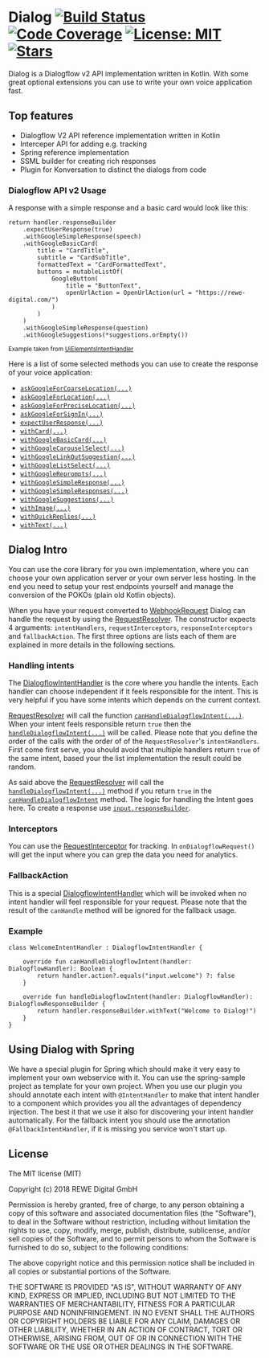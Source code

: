 # Dialog [![Build Status][travis-image]][travis-url] [![Code Coverage][codecov-img]][codecov-url] [![License: MIT][mit-image]][mit-url] [![Stars][star-img]][star-url]

Dialog is a Dialogflow v2 API implementation written in Kotlin. With some great optional extensions you can use to
write your own voice application fast.

## Top features

- Dialogflow V2 API reference implementation written in Kotlin
- Interceper API for adding e.g. tracking
- Spring reference implementation
- SSML builder for creating rich responses
- Plugin for Konversation to distinct the dialogs from code

### Dialogflow API v2 Usage

A response with a simple response and a basic card would look like this:

    return handler.responseBuilder
        .expectUserResponse(true)
        .withGoogleSimpleResponse(speech)
        .withGoogleBasicCard(
            title = "CardTitle",
            subtitle = "CardSubTitle",
            formattedText = "CardFormattedText",
            buttons = mutableListOf(
                GoogleButton(
                    title = "ButtonText",
                    openUrlAction = OpenUrlAction(url = "https://rewe-digital.com/")
                )
            )
        )
        .withGoogleSimpleResponse(question)
        .withGoogleSuggestions(*suggestions.orEmpty())

<sup>Example taken from [UiElementsIntentHandler](spring-sample/src/main/kotlin/org/rewedigital/dialog/springsample/intenthandler/UiElementsIntentHandler.kt#L40-L54)</sub>

Here is a list of some selected methods you can use to create the response of your voice application:
- [`askGoogleForCoarseLocation(...)`](docs/core/org.rewedigital.dialog.handler/-dialogflow-response-builder/ask-google-for-coarse-location.md)
- [`askGoogleForLocation(...)`](docs/core/org.rewedigital.dialog.handler/-dialogflow-response-builder/ask-google-for-location.md)
- [`askGoogleForPreciseLocation(...)`](docs/core/org.rewedigital.dialog.handler/-dialogflow-response-builder/ask-google-for-precise-location.md)
- [`askGoogleForSignIn(...)`](docs/core/org.rewedigital.dialog.handler/-dialogflow-response-builder/ask-google-for-sign-in.md)
- [`expectUserResponse(...)`](docs/core/org.rewedigital.dialog.handler/-dialogflow-response-builder/expect-user-response.md)
- [`withCard(...)`](docs/core/org.rewedigital.dialog.handler/-dialogflow-response-builder/with-card.md)
- [`withGoogleBasicCard(...)`](docs/core/org.rewedigital.dialog.handler/-dialogflow-response-builder/with-google-basic-card.md)
- [`withGoogleCarouselSelect(...)`](docs/core/org.rewedigital.dialog.handler/-dialogflow-response-builder/with-google-carousel-select.md)
- [`withGoogleLinkOutSuggestion(...)`](docs/core/org.rewedigital.dialog.handler/-dialogflow-response-builder/with-google-link-out-suggestion.md)
- [`withGoogleListSelect(...)`](docs/core/org.rewedigital.dialog.handler/-dialogflow-response-builder/with-google-list-select.md)
- [`withGoogleReprompts(...)`](docs/core/org.rewedigital.dialog.handler/-dialogflow-response-builder/with-google-reprompts.md)
- [`withGoogleSimpleResponse(...)`](docs/core/org.rewedigital.dialog.handler/-dialogflow-response-builder/with-google-simple-response.md)
- [`withGoogleSimpleResponses(...)`](docs/core/org.rewedigital.dialog.handler/-dialogflow-response-builder/with-google-simple-responses.md)
- [`withGoogleSuggestions(...)`](docs/core/org.rewedigital.dialog.handler/-dialogflow-response-builder/with-google-suggestions.md)
- [`withImage(...)`](docs/core/org.rewedigital.dialog.handler/-dialogflow-response-builder/with-image.md)
- [`withQuickReplies(...)`](docs/core/org.rewedigital.dialog.handler/-dialogflow-response-builder/with-quick-replies.md)
- [`withText(...)`](docs/core/org.rewedigital.dialog.handler/-dialogflow-response-builder/with-text.md)

## Dialog Intro

You can use the core library for you own implementation, where you can choose your own application server or your own
server less hosting. In the end you need to setup your rest endpoints yourself and manage the conversion of the POKOs
(plain old Kotlin objects).

When you have your request converted to [WebhookRequest] Dialog can handle the request by using the [RequestResolver].
The constructor expects 4 arguments: `intentHandlers`, `requestInterceptors`, `responseInterceptors` and
`fallbackAction`. The first three options are lists each of them are explained in more details in the following sections.

### Handling intents

The [DialogflowIntentHandler] is the core where you handle the intents. Each handler can choose independent if it feels
responsible for the intent. This is very helpful if you have some intents which depends on the current context.

[RequestResolver] will call the function [`canHandleDialogflowIntent(...)`][intent-methods]. When your intent feels
responsible return `true` then the [`handleDialogflowIntent(...)`][intent-methods] will be called. Please note that
you define the order of the calls with the order of of the `RequestResolver`'s `intentHandlers`. First come first serve,
you should avoid that multiple handlers return `true` of the same intent, based your the list implementation the result
could be random.

As said above the [RequestResolver] will call the [`handleDialogflowIntent(...)`][intent-methods] method if you return
`true` in the [`canHandleDialogflowIntent`][intent-methods] method. The logic for handling the Intent goes here. To
create a response use [`input.responseBuilder`][ResponseBuilder].

### Interceptors

You can use the [RequestInterceptor] for tracking. In `onDialogflowRequest()` will get the input where you can grep the
data you need for analytics.

### FallbackAction

This is a special [DialogflowIntentHandler] which will be invoked when no intent handler will feel responsible for your
request. Please note that the result of the `canHandle` method will be ignored for the fallback usage.

### Example

    class WelcomeIntentHandler : DialogflowIntentHandler {
    
        override fun canHandleDialogflowIntent(handler: DialogflowHandler): Boolean {
            return handler.action?.equals("input.welcome") ?: false
        }
    
        override fun handleDialogflowIntent(handler: DialogflowHandler): DialogflowResponseBuilder {
            return handler.responseBuilder.withText("Welcome to Dialog!")
        }
    }


## Using Dialog with Spring

We have a special plugin for Spring which should make it very easy to implement your own webservice with it. You can use
the spring-sample project as template for your own project. When you use our plugin you should annotate each intent with
`@IntentHandler` to make that intent handler to a component which provides you all the advantages of dependency
injection. The best it that we use it also for discovering your intent handler automatically. For the fallback intent
you should use the annotation `@FallbackIntentHandler`, if it is missing you service won't start up.

## License

The MIT license (MIT)

Copyright (c) 2018 REWE Digital GmbH

Permission is hereby granted, free of charge, to any person obtaining a copy of this software and associated
documentation files (the "Software"), to deal in the Software without restriction, including without limitation the
rights to use, copy, modify, merge, publish, distribute, sublicense, and/or sell copies of the Software, and to permit
persons to whom the Software is furnished to do so, subject to the following conditions:

The above copyright notice and this permission notice shall be included in all copies or substantial portions of the
Software.

THE SOFTWARE IS PROVIDED "AS IS", WITHOUT WARRANTY OF ANY KIND, EXPRESS OR IMPLIED, INCLUDING BUT NOT LIMITED TO THE
WARRANTIES OF MERCHANTABILITY, FITNESS FOR A PARTICULAR PURPOSE AND NONINFRINGEMENT. IN NO EVENT SHALL THE AUTHORS OR
COPYRIGHT HOLDERS BE LIABLE FOR ANY CLAIM, DAMAGES OR OTHER LIABILITY, WHETHER IN AN ACTION OF CONTRACT, TORT OR
OTHERWISE, ARISING FROM, OUT OF OR IN CONNECTION WITH THE SOFTWARE OR THE USE OR OTHER DEALINGS IN THE SOFTWARE.

[travis-image]: https://travis-ci.org/rewe-digital-incubator/dialog.svg?branch=master
[travis-url]: https://travis-ci.org/rewe-digital-incubator/dialog
[codecov-img]: http://codecov.io/github/rewe-digital-incubator/dialog/coverage.svg?branch=master
[codecov-url]: http://codecov.io/github/rewe-digital-incubator/dialog?branch=master
[mit-image]: https://img.shields.io/badge/License-MIT-yellow.svg
[mit-url]: https://opensource.org/licenses/MIT
[star-img]: https://img.shields.io/github/stars/rewe-digital-incubator/dialog.svg?style=social&label=Star&maxAge=3600
[star-url]: https://github.com/rewe-digital-incubator/dialog/stargazers
[WebhookRequest]: core/src/main/kotlin/org/rewedigital/dialog/model/dialogflow/WebhookRequest.kt
[RequestResolver]: docs/core/org.rewedigital.dialog.resolver/-request-resolver/index.md
[DialogflowIntentHandler]: docs/core/org.rewedigital.dialog.handler/-dialogflow-intent-handler/index.md
[intent-methods]: docs/core/org.rewedigital.dialog.handler/-dialogflow-intent-handler/index.md#Functions
[ResponseBuilder]: docs/core/org.rewedigital.dialog.handler/-dialogflow-response-builder/index.md
[RequestInterceptor]: docs/core/org.rewedigital.dialog.interceptors/-request-interceptor/index.md